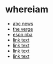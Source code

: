 # whereiam
<ul>
  <li>
    <a href="https://www.abc.net.au/news">abc news</a>
  </li>
  <li>
    <a href="https://www.theverge.com/">the verge</a>
  </li>
   <li>
    <a href="https://www.espn.com.au/nba/">espn nba</a>
  </li>
   <li>
    <a href="url">link text</a>
  </li>
   <li>
    <a href="url">link text</a>
  </li>
   <li>
    <a href="url">link text</a>
  </li>
   <li>
    <a href="url">link text</a>
  </li>  
</ul>  
